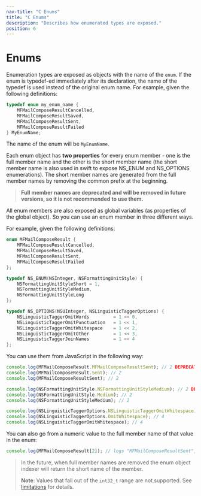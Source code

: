```yaml
---
nav-title: "C Enums"
title: "C Enums"
description: "Describes how enumerated types are exposed."
position: 6
---
```


# Enums

Enumeration types are exposed as objects with the name of the `enum`. If the enum is typedef-ed immediately after its declaration, the name of the typedef is used instead of the original enum name. For example, given the following definitions:

``` Objective-C
typedef enum my_enum_name {
    MFMailComposeResultCancelled,
    MFMailComposeResultSaved,
    MFMailComposeResultSent,
    MFMailComposeResultFailed
} MyEnumName;
```

The name of the enum will be `MyEnumName`.

Each enum object has **two properties** for every enum member - one is the full member name and the other is the short member name (the short member name is also used in swift to expose NS_ENUM and NS_OPTIONS enumerations). The short member names are generated from the full member names by removing the common prefix at the beginning.

> **Full member names are deprecated and will be removed in future versions, so it is not recommended to use them.**

All enum members are also exposed as global variables (as properties of the global object). So you can use an enum member in three different ways.

For example, given the following definitions:

``` Objective-C
enum MFMailComposeResult {
    MFMailComposeResultCancelled,
    MFMailComposeResultSaved,
    MFMailComposeResultSent,
    MFMailComposeResultFailed
};

typedef NS_ENUM(NSInteger, NSFormattingUnitStyle) {
    NSFormattingUnitStyleShort = 1,
    NSFormattingUnitStyleMedium,
    NSFormattingUnitStyleLong
};

typedef NS_OPTIONS(NSUInteger, NSLinguisticTaggerOptions) {
    NSLinguisticTaggerOmitWords         = 1 << 0,
    NSLinguisticTaggerOmitPunctuation   = 1 << 1,
    NSLinguisticTaggerOmitWhitespace    = 1 << 2,
    NSLinguisticTaggerOmitOther         = 1 << 3,
    NSLinguisticTaggerJoinNames         = 1 << 4
};
```

You can use them from JavaScript in the following way:

``` JavaScript
console.log(MFMailComposeResult.MFMailComposeResultSent); // 2 DEPRECATED
console.log(MFMailComposeResult.Sent); // 2
console.log(MFMailComposeResultSent); // 2

console.log(NSFormattingUnitStyle.NSFormattingUnitStyleMedium); // 2 DEPRECATED
console.log(NSFormattingUnitStyle.Medium); // 2
console.log(NSFormattingUnitStyleMedium); // 2

console.log(NSLinguisticTaggerOptions.NSLinguisticTaggerOmitWhitespace); // 4 DEPRECATED
console.log(NSLinguisticTaggerOptions.OmitWhitespace); // 4
console.log(NSLinguisticTaggerOmitWhitespace); // 4
```

You can also go from a numeric value to the full member name of that value in the enum:

``` JavaScript
console.log(MFMailComposeResult[2]); // logs "MFMailComposeResultSent", but in the future the code will log "Sent" (the short name of the member)
```

> In the future, when full member names are removed the enum object indexer will return the short name of the member.
>
> **Note**: Values that fall out of the `int32_t` range are not supported. See [limitations](../Limitations.md) for details.
